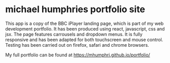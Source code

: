 # michael humphries portfolio site

This app is a copy of the BBC iPlayer landing page, which is part of my web development portfolio. It has been produced using react, javascript, css and jsx. The page features carrousels and dropdown menus. It is fully responsive and has been adapted for both touchscreen and mouse control. Testing has been carried out on firefox, safari and chrome browsers.

My full portfolio can be found at https://mhumphri.github.io/portfolio/
